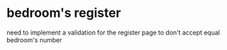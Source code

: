# bedroom's register

need to implement a validation for the register page to don't accept equal bedroom's number
